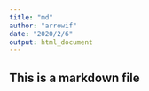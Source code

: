 ```yaml
---
title: "md"
author: "arrowif"
date: "2020/2/6"
output: html_document
---
```

## This is a markdown file
